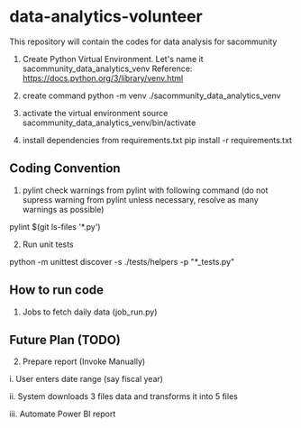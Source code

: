 <!-- To preview markdown in vscode in MAC: press CMD + Shift + V  . This helps in editing markdown-->
# data-analytics-volunteer

This repository will contain the codes for data analysis for sacommunity


1. Create Python Virtual Environment. Let's name it sacommunity_data_analytics_venv
Reference: https://docs.python.org/3/library/venv.html

2. create command
python -m venv ./sacommunity_data_analytics_venv


3. activate the virtual environment
source sacommunity_data_analytics_venv/bin/activate


4. install dependencies from requirements.txt
pip install -r requirements.txt


## Coding Convention
1. pylint
check warnings from pylint with following command (do not supress warning from pylint unless necessary, resolve as many warnings as possible)

pylint $(git ls-files '*.py')

2. Run unit tests

python -m unittest discover -s ./tests/helpers -p "*_tests.py"


## How to run code
1. Jobs to fetch daily data (job_run.py)

## Future Plan (TODO)
2. Prepare report (Invoke Manually)

i. User enters date range (say fiscal year)

ii. System downloads 3 files data and transforms it into 5 files

iii. Automate Power BI report
